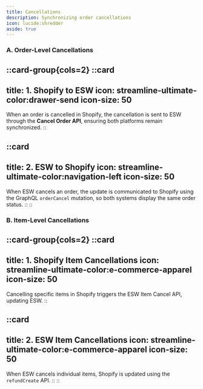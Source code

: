 ```yaml
---
title: Cancellations  
description: Synchronizing order cancellations  
icon: lucide:shredder
aside: true
---
```


### A. Order-Level Cancellations


::card-group{cols=2}
  ::card
  ---
  title: 1. Shopify to ESW
  icon: streamline-ultimate-color:drawer-send
  icon-size: 50
  ---
  When an order is cancelled in Shopify, the cancellation is sent to ESW through the **Cancel Order API**, ensuring both platforms remain synchronized.
  ::

  ::card
  ---
  title: 2. ESW to Shopify
  icon: streamline-ultimate-color:navigation-left
  icon-size: 50
  ---
  When ESW cancels an order, the update is communicated to Shopify using the GraphQL `orderCancel` mutation, so both systems display the same order status.
  ::
::


### B. Item-Level Cancellations


::card-group{cols=2}
  ::card
  ---
  title: 1. Shopify Item Cancellations
  icon: streamline-ultimate-color:e-commerce-apparel
  icon-size: 50
  ---
  Cancelling specific items in Shopify triggers the ESW Item Cancel API, updating ESW.
  ::

  ::card
  ---
  title: 2. ESW Item Cancellations
  icon: streamline-ultimate-color:e-commerce-apparel
  icon-size: 50
  ---
  When ESW cancels individual items, Shopify is updated using the `refundCreate` API.
  ::
::